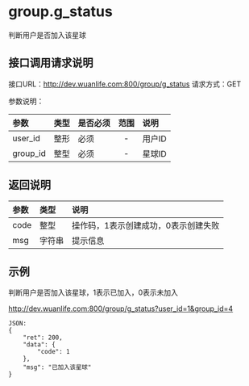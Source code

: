 # group.g_status

判断用户是否加入该星球

## 接口调用请求说明

接口URL：http://dev.wuanlife.com:800/group/g_status
请求方式：GET

参数说明：

|参数|类型|是否必须|范围|说明|
|:--|:--|:--|:--:|:--|
|user_id|整形|必须|-|用户ID|
|group_id|整型|必须|-|星球ID|

## 返回说明

|参数|类型|说明|
|:--|:--|:--|
|code|整型|操作码，1表示创建成功，0表示创建失败|
|msg                  |字符串 |提示信息|

## 示例

判断用户是否加入该星球，1表示已加入，0表示未加入

http://dev.wuanlife.com:800/group/g_status?user_id=1&group_id=4

    JSON:
    {
        "ret": 200,
        "data": {
            "code": 1
        },
        "msg": "已加入该星球"
    }
